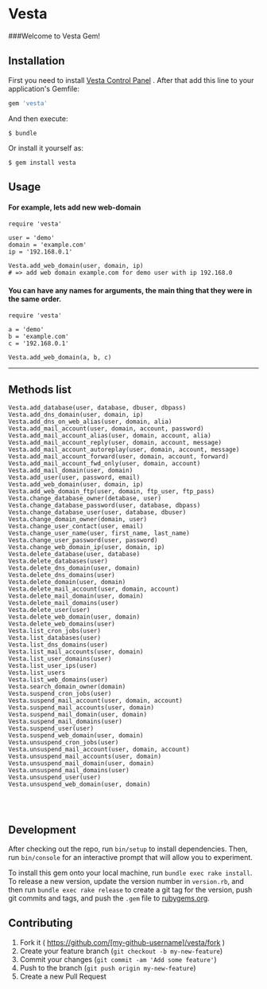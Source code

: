 # Vesta

###Welcome to Vesta Gem! 	

 
## Installation
First you need to install [Vesta Control Panel](https://github.com/serghey-rodin/vesta) . After that add this line to your application's Gemfile:

```ruby
gem 'vesta'
```

And then execute:

    $ bundle

Or install it yourself as:

    $ gem install vesta

## Usage

#### For example, lets add new web-domain 

```
require 'vesta'

user = 'demo'
domain = 'example.com'
ip = '192.168.0.1'

Vesta.add_web_domain(user, domain, ip)
# => add web domain example.com for demo user with ip 192.168.0

```
#### You can have any names for arguments, the main thing that they were in the same order.
```
require 'vesta'

a = 'demo'
b = 'example.com'
c = '192.168.0.1'

Vesta.add_web_domain(a, b, c)

```

***

## Methods list
```
Vesta.add_database(user, database, dbuser, dbpass)
Vesta.add_dns_domain(user, domain, ip)
Vesta.add_dns_on_web_alias(user, domain, alia)
Vesta.add_mail_account(user, domain, account, password)
Vesta.add_mail_account_alias(user, domain, account, alia)
Vesta.add_mail_account_reply(user, domain, account, message)
Vesta.add_mail_account_autoreplay(user, domain, account, message)
Vesta.add_mail_account_forward(user, domain, account, forward)
Vesta.add_mail_account_fwd_only(user, domain, account)
Vesta.add_mail_domain(user, domain)
Vesta.add_user(user, password, email)
Vesta.add_web_domain(user, domain, ip)
Vesta.add_web_domain_ftp(user, domain, ftp_user, ftp_pass)
Vesta.change_database_owner(detabase, user)
Vesta.change_database_password(user, database, dbpass)
Vesta.change_database_user(user, database, dbuser)
Vesta.change_domain_owner(domain, user)
Vesta.change_user_contact(user, email)
Vesta.change_user_name(user, first_name, last_name)
Vesta.change_user_password(user, password)
Vesta.change_web_domain_ip(user, domain, ip)
Vesta.delete_database(user, database)
Vesta.delete_databases(user)
Vesta.delete_dns_domain(user, domain)
Vesta.delete_dns_domains(user)
Vesta.delete_domain(user, domain)
Vesta.delete_mail_account(user, domain, account)
Vesta.delete_mail_domain(user, domain)
Vesta.delete_mail_domains(user)
Vesta.delete_user(user)
Vesta.delete_web_domain(user, domain)
Vesta.delete_web_domains(user)
Vesta.list_cron_jobs(user)
Vesta.list_databases(user)
Vesta.list_dns_domains(user)
Vesta.list_mail_accounts(user, domain)
Vesta.list_user_domains(user)
Vesta.list_user_ips(user)
Vesta.list_users
Vesta.list_web_domains(user)
Vesta.search_domain_owner(domain)
Vesta.suspend_cron_jobs(user)
Vesta.suspend_mail_account(user, domain, account)
Vesta.suspend_mail_accounts(user, domain)
Vesta.suspend_mail_domain(user, domain)
Vesta.suspend_mail_domains(user)
Vesta.suspend_user(user)
Vesta.suspend_web_domain(user, domain)
Vesta.unsuspend_cron_jobs(user)
Vesta.unsuspend_mail_account(user, domain, account)
Vesta.unsuspend_mail_accounts(user, domain)
Vesta.unsuspend_mail_domain(user, domain)
Vesta.unsuspend_mail_domains(user)
Vesta.unsuspend_user(user)
Vesta.unsuspend_web_domain(user, domain)




```

## Development

After checking out the repo, run `bin/setup` to install dependencies. Then, run `bin/console` for an interactive prompt that will allow you to experiment.

To install this gem onto your local machine, run `bundle exec rake install`. To release a new version, update the version number in `version.rb`, and then run `bundle exec rake release` to create a git tag for the version, push git commits and tags, and push the `.gem` file to [rubygems.org](https://rubygems.org).

## Contributing

1. Fork it ( https://github.com/[my-github-username]/vesta/fork )
2. Create your feature branch (`git checkout -b my-new-feature`)
3. Commit your changes (`git commit -am 'Add some feature'`)
4. Push to the branch (`git push origin my-new-feature`)
5. Create a new Pull Request
